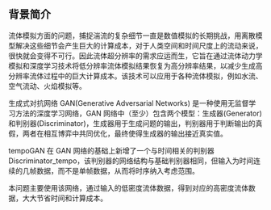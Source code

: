 ## 背景简介
流体模拟方面的问题，捕捉湍流的复杂细节一直是数值模拟的长期挑战，用离散模型解决这些细节会产生巨大的计算成本，对于人类空间和时间尺度上的流动来说，很快就会变得不可行。因此流体超分辨率的需求应运而生，它旨在通过流体动力学模拟和深度学习技术将低分辨率流体模拟结果恢复为高分辨率结果，以减少生成高分辨率流体过程中的巨大计算成本。该技术可以应用于各种流体模拟，例如水流、空气流动、火焰模拟等。

生成式对抗网络 GAN(Generative Adversarial Networks) 是一种使用无监督学习方法的深度学习网络，GAN 网络中（至少）包含两个模型：生成器(Generator) 和判别器(Discriminator)，生成器用于生成问题的输出，判别器用于判断输出的真假，两者在相互博弈中共同优化，最终使得生成器的输出接近真实值。

tempoGAN 在 GAN 网络的基础上新增了一个与时间相关的判别器 Discriminator_tempo，该判别器的网络结构与基础判别器相同，但输入为时间连续的几帧数据，而不是单帧数据，从而将时序纳入考虑范围。

本问题主要使用该网络，通过输入的低密度流体数据，得到对应的高密度流体数据，大大节省时间和计算成本。
